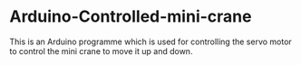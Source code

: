 # Arduino-Controlled-mini-crane
This is an Arduino programme which is used for  controlling the servo motor to control the mini crane to move it up and down.
